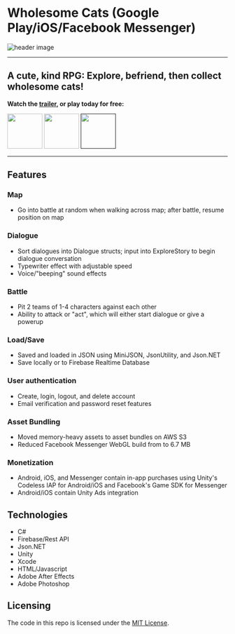 # Wholesome Cats (Google Play/iOS/Facebook Messenger)
![header image](https://img.itch.zone/aW1nLzE1MjE0MzgucG5n/original/FGpGqx.png)
***
## A cute, kind RPG: Explore, befriend, then collect wholesome cats!
**Watch the [trailer](https://www.youtube.com/watch?v=Obwk8nxC7No), or play today for free:**

<a href="https://apps.facebook.com/wholesome_cats" target="_blank"><img src="https://zephyo.github.io/img/messenger.png" 
height="80" /></a>
<a href="https://play.google.com/store/apps/details?id=com.AngelaHe.WholesomeCats" target="_blank"><img src="https://upload.wikimedia.org/wikipedia/commons/thumb/c/cd/Get_it_on_Google_play.svg/1000px-Get_it_on_Google_play.svg.png" 
height = "80" /></a>
  <a href="" target="_blank"><img src="https://devimages-cdn.apple.com/app-store/marketing/guidelines/images/badge-download-on-the-app-store.svg" 
height="80" /></a>

***

Features
------
### Map
* Go into battle at random when walking across map; after battle, resume position on map
### Dialogue
* Sort dialogues into Dialogue structs; input into ExploreStory to begin dialogue conversation
* Typewriter effect with adjustable speed
* Voice/"beeping" sound effects
### Battle
* Pit 2 teams of 1-4 characters against each other
* Ability to attack or "act", which will either start dialogue or give a powerup
### Load/Save 
* Saved and loaded in JSON using MiniJSON, JsonUtility, and Json.NET
* Save locally or to Firebase Realtime Database
### User authentication
* Create, login, logout, and delete account
* Email verification and password reset features
### Asset Bundling
* Moved memory-heavy assets to asset bundles on AWS S3
* Reduced Facebook Messenger WebGL build from to 6.7 MB
### Monetization
* Android, iOS, and Messenger contain in-app purchases using Unity's Codeless IAP for Android/iOS and Facebook's Game SDK for Messenger
* Android/iOS contain Unity Ads integration


Technologies
------
* C#
* Firebase/Rest API
* Json.NET
* Unity
* Xcode
* HTML/Javascript
* Adobe After Effects
* Adobe Photoshop

Licensing
------
The code in this repo is licensed under the [MIT License](https://opensource.org/licenses/mit-license.php).
